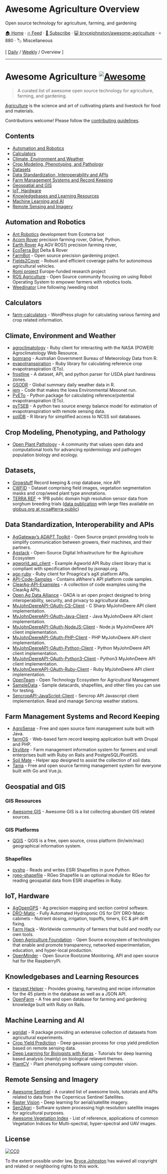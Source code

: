 # Awesome Agriculture Overview

Open source technology for agriculture, farming, and gardening

[🏠 Home](/README.md) · [🔥 Feed](https://test.trackawesomelist.com/brycejohnston/awesome-agriculture/rss.xml) · [📮 Subscribe](https://trackawesomelist.us17.list-manage.com/subscribe?u=d2f0117aa829c83a63ec63c2f&id=36a103854c) · [😺 brycejohnston/awesome-agriculture](https://github.com/brycejohnston/awesome-agriculture/blob/master/README.md) · ⭐ 880 · 🏷️ Miscellaneous

[ [Daily](/content/brycejohnston/awesome-agriculture/README.md) / [Weekly](/content/brycejohnston/awesome-agriculture/week/README.md) / Overview ]

---

# Awesome Agriculture [![Awesome](https://awesome.re/badge.svg)](https://awesome.re)

> A curated list of awesome open source technology for agriculture, farming, and gardening.

[Agriculture](https://en.wikipedia.org/wiki/Agriculture) is the science and art of cultivating plants and livestock for food and materials.

Contributions welcome! Please follow the [contributing guidelines](https://github.com/beaorn/awesome-agriculture/blob/master/contributing.md).

## Contents

*   [Automation and Robotics](#automation-and-robotics)
*   [Calculators](#calculators)
*   [Climate, Environment and Weather](#climate-environment-and-weather)
*   [Crop Modeling, Phenotyping, and Pathology](#crop-modeling-phenotyping-and-pathology)
*   [Datasets](#datasets)
*   [Data Standardization, Interoperability and APIs](#data-standardization-interoperability-and-apis)
*   [Farm Management Systems and Record Keeping](#farm-management-systems-and-record-keeping)
*   [Geospatial and GIS](#geospatial-and-gis)
*   [IoT, Hardware](#iot-hardware)
*   [Knowledgebases and Learning Resources](#knowledgebases-and-learning-resources)
*   [Machine Learning and AI](#machine-learning-and-ai)
*   [Remote Sensing and Imagery](#remote-sensing-and-imagery)

## Automation and Robotics

*   [Ant Robotics](https://antrobotics.de/) development from Ecoterra bot
*   [Acorn Rover](https://github.com/Twisted-Fields) precision farming rover, Odrive, Python.
*   [Earth Rover](https://github.com/earthrover) Ag AGV ROS1) precision farming rover,
*   [EcoTerra Bot](https://ecoterrabot.com/) Delta & Rover
*   [FarmBot](https://github.com/farmbot) -  Open source precision gardening project.
*   [Fields2Cover](https://github.com/Fields2Cover/Fields2Cover) - Robust and efficient coverage paths for autonomous agricultural vehicles.
*   [Romi project](https://media.romi-project.eu/documents/index.html) Europe-funded research project
*   [ROS Agriculture](http://rosagriculture.org/) - Open Source community focusing on using Robot Operating System to empower farmers with robotics tools.
*   [Weedinator](https://hackaday.io/project/53896-weedinator-2019) Line following /weeding robot

## Calculators

*   [farm-calculators](https://github.com/brycejohnston/farm-calculators) - WordPress plugin for calculating various farming and crop related information.

## Climate, Environment and Weather

*   [agroclimatology](https://github.com/brycejohnston/agroclimatology) - Ruby client for interacting with the NASA (POWER) Agroclimatology Web Resource.
*   [bomrang](https://github.com/ropensci/bomrang) - Australian Government Bureau of Meteorology Data from R.
*   [evapotranspiration](https://github.com/brycejohnston/evapotranspiration) - Ruby library for calculating reference crop evapotranspiration (ETo).
*   [frostline](https://github.com/waldoj/frostline) - A dataset, API, and python parser for USDA plant hardiness zones.
*   [GSODR](https://github.com/ropensci/GSODR) - Global summary daily weather data in R.
*   [iem](https://github.com/akrherz/iem) - Code that makes the Iowa Environmental Mesonet run.
*   [PyETo](https://github.com/woodcrafty/PyETo) - Python package for calculating reference/potential evapotranspiration (ETo).
*   [pyTSEB](https://github.com/hectornieto/pyTSEB) - A python two source energy balance model for estimation of evapotranspiration with remote sensing data.
*   [soilDB](https://github.com/ncss-tech/soilDB) - R library for simplified access to NCSS soil databases.

## Crop Modeling, Phenotyping, and Pathology

*   [Open Plant Pathology](https://www.openplantpathology.org/) - A community that values open data and computational tools for advancing epidemiology and pathogen population biology and ecology.

## Datasets,

*   [Growstuff](https://www.growstuff.org/crops) Record keeping & crop database, nice API
*   [CWFID](https://github.com/cwfid/dataset) - Dataset comprising field images, vegetation segmentation masks and crop/weed plant type annotations.
*   [TERRA REF](https://terraref.org) -> 1PB public domain high resolution sensor data from sorghum breeding trials ([data publication](https://doi.org/10.5061/dryad.4b8gtht99) with large files available on [globus.org at ncsa#terra-public](https://app.globus.org/file-manager?origin_id=e8feaff4-96cd-11ea-bf90-0e6cccbb0103\&origin_path=%2F))

## Data Standardization, Interoperability and APIs

*   [AgGateway’s ADAPT Toolkit](https://adaptframework.org) - Open Source project providing tools to simplify communication between growers, their machines, and their partners.
*   [Agstack](https://agstack.org) - Open-Source Digital Infrastructure for the Agriculture Ecosystem
*   [agworld\_api\_client](https://github.com/agworld/agworld_api_client) - Example Agworld API Ruby client library that is compliant with specification defined by jsonapi.org.
*   [agx-ruby](https://github.com/brycejohnston/agx-ruby) - Ruby client for Proagrica's agX platform APIs.
*   [API-Code-Samples](https://github.com/aWhereAPI/API-Code-Samples) - Contains aWhere's API platform code samples.
*   [ClearAg-API-Examples](https://github.com/IterisClearAg/ClearAg-API-Examples) - A collection of code examples using the ClearAg APIs.
*   [Open Ag Data Alliance](https://github.com/oada) - OADA is an open project designed to bring interoperability, security, and privacy to agricultural data.
*   [MyJohnDeereAPI-OAuth-CS-Client](https://github.com/JohnDeere/MyJohnDeereAPI-OAuth-CS-Client) - C Sharp MyJohnDeere API client implementation.
*   [MyJohnDeereAPI-OAuth-Java-Client](https://github.com/JohnDeere/MyJohnDeereAPI-OAuth-Java-Client) - Java MyJohnDeere API client implementation.
*   [MyJohnDeereAPI-OAuth-NodeJS-Client](https://github.com/JohnDeere/MyJohnDeereAPI-OAuth-NodeJS-Client) - Node.js MyJohnDeere API client implementation.
*   [MyJohnDeereAPI-OAuth-PHP-Client](https://github.com/JohnDeere/MyJohnDeereAPI-OAuth-PHP-Client) - PHP MyJohnDeere API client implementation.
*   [MyJohnDeereAPI-OAuth-Python-Client](https://github.com/JohnDeere/MyJohnDeereAPI-OAuth-Python-Client) - Python MyJohnDeere API client implementation.
*   [MyJohnDeereAPI-OAuth-Python3-Client](https://github.com/JohnDeere/MyJohnDeereAPI-OAuth-Python3-Client) - Python3 MyJohnDeere API client implementation.
*   [MyJohnDeereAPI-OAuth-Ruby-Client](https://github.com/JohnDeere/MyJohnDeereAPI-OAuth-Ruby-Client) - Ruby MyJohnDeere API client implementation.
*   [OpenTeam](https://openteam.community/) - Open Technology Ecosystem for Agricultural Management
*   [SampleData](https://github.com/JohnDeere/SampleData) - Sample datacards, shapefiles, and other files you can use for testing.
*   [SencropAPI-JavaScript-Client](https://github.com/sencrop/sencrop-js-api-client) - Sencrop API Javascript client implementation. Read and manage Sencrop weather stations.

## Farm Management Systems and Record Keeping

*   [AgroSense](https://bitbucket.org/corizon/agrosense) - Free and open source farm management suite built with Java.
*   [farmOS](https://github.com/farmOS/farmOS) - Web-based farm record keeping application built with Drupal and PHP.
*   [Ekylibre](https://github.com/ekylibre/ekylibre) - Farm management information system for farmers and small enterprises built with Ruby on Rails and PostgreSQL/PostGIS.
*   [Soil Mate](https://github.com/Open-Source-Agriculture/soil_mate) - Helper app designed to assist the collection of soil data.
*   [Tania](https://github.com/Tanibox/tania-core) - Free and open source farming management system for everyone built with Go and Vue.js.

## Geospatial and GIS

### GIS Resources

*   [Awesome GIS](https://github.com/sshuair/awesome-gis) - Awesome GIS is a list collecting abundant GIS related sources.

### GIS Platforms

*   [QGIS](https://qgis.org) - QGIS is a free, open source, cross platform (lin/win/mac) geographical information system.

### Shapefiles

*   [pyshp](https://github.com/GeospatialPython/pyshp) - Reads and writes ESRI Shapefiles in pure Python.
*   [rgeo-shapefile](https://github.com/rgeo/rgeo-shapefile) - RGeo Shapefile is an optional module for RGeo for reading geospatial data from ESRI shapefiles in Ruby.

## IoT, Hardware

*   [AgOpenGPS](https://github.com/farmerbriantee/AgOpenGPS) - Ag precision mapping and section control software.
*   [DRO-Matic](https://github.com/drolsen/DRO-Matic) - Fully Automated Hydroponic OS for DIY DRO-Matic cabinets - Nutrient dosing, irrigation, topoffs, timers, EC & pH drift fixing.
*   [Farm Hack](https://farmhack.org/tools) - Worldwide community of farmers that build and modify our own tools.
*   [Open Agriculture Foundation](https://github.com/OpenAgricultureFoundation) -  Open Source ecosystem of technologies that enable and promote transparency, networked experimentation, education, and hyper-local production.
*   [OpenMinder](https://github.com/autogrow/openminder) - Open Source Rootzone Monitoring, API and open source hat for the RaspberryPi.

## Knowledgebases and Learning Resources

*   [Harvest Helper](https://github.com/damwhit/harvest_helper) -  Provides growing, harvesting and recipe information for the 45 plants in the database as well as a JSON API.
*   [OpenFarm](https://github.com/openfarmcc/OpenFarm) - A free and open database for farming and gardening knowledge built with Ruby on Rails.

## Machine Learning and AI

*   [agridat](https://github.com/kwstat/agridat) - R package providing an extensive collection of datasets from agricultural experiments.
*   [Crop Yield Prediction](https://github.com/JiaxuanYou/crop_yield_prediction) - Deep gaussian process for crop yield prediction based on remote sensing data.
*   [Deep Learning for Biologists with Keras](https://github.com/totti0223/deep_learning_for_biologists_with_keras) - Tutorials for deep learning based analysis (mainly) on biological relavent themes.
*   [PlantCV](https://github.com/danforthcenter/plantcv) - Plant phenotyping software using computer vision.

## Remote Sensing and Imagery

*   [Awesome Sentinel](https://github.com/Fernerkundung/awesome-sentinel) - A curated list of awesome tools, tutorials and APIs related to data from the Copernicus Sentinel Satellites.
*   [Raster Vision](https://github.com/azavea/raster-vision) - Deep learning for aerial/satellite imagery.
*   [Sen2Agri](https://github.com/Sen2Agri/Sen2Agri-System) - Software system processing high resolution satellite images for agricultural purposes.
*   [Awesome Vegetation Index](https://github.com/px39n/Awesome-Vegetation-Index) - List of reference, applications of common Vegetation Indices for Multi-spectral, hyper-spectral and UAV images.

## License

[![CC0](http://mirrors.creativecommons.org/presskit/buttons/88x31/svg/cc-zero.svg)](https://creativecommons.org/publicdomain/zero/1.0/)

To the extent possible under law, [Bryce Johnston](https://github.com/brycejohnston) has waived all copyright and related or neighboring rights to this work.

